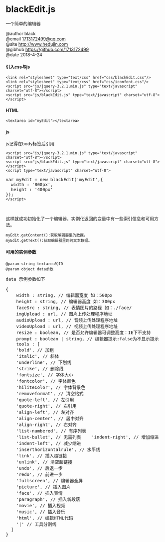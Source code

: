 # blackEdit.js
一个简单的编辑器

@author black<br>
@email 1713172499@qq.com<br>
@site http://www.hedujin.com<br>
@gibhub https://github.com/1713172499<br>
@date 2018-4-24<br>
 
<h4>引入css与js</h4>
<code>&lt;link rel="stylesheet" type="text/css" href="css/blackEdit.css"/&gt;</code><br>
<code>&lt;link rel="stylesheet" type="text/css" href="css/iconfont.css"/&gt;</code><br>
<code>&lt;script src="js/jquery-3.2.1.min.js" type="text/javascript" charset="utf-8"&gt;&lt;/script&gt;</code><br>
<code>&lt;script src="js/blackEdit.js" type="text/javascript" charset="utf-8"&gt;&lt;/script&gt;</code><br>

<h4>HTML</h4>
<code>&lt;textarea id="myEdit"&gt;&lt;/textarea&gt;</code>
<h4>js</h4>
<p>js记得在body标签后引用</p>
<code>&lt;script src="js/jquery-3.2.1.min.js" type="text/javascript" charset="utf-8"&gt;&lt;/script&gt;</code><br>
<code>&lt;script src="js/blackEdit.js" type="text/javascript" charset="utf-8"&gt;&lt;/script&gt;</code><br>
<code>&lt;script type="text/javascript" charset="utf-8"&gt;</code><pre>var myEdit = new blackEdit('myEdit',{
  width : '800px',
  height : '400px'
});
<code>&lt;/script&gt;</code></pre><br>
<p>这样就成功初始化了一个编辑器，实例化返回的变量中有一些索引信息和可用方法。</p>
<code>myEdit.getContent():获取编辑器里的数据。</code><br>
<code>myEdit.getText():获取编辑器里的纯文本数据。</code><br>
  
<h4>可用的实例参数</h4>
<code>@param string textarea的ID</code><br>
<code>@param object data参数</code><br>


<pre>
data 示例参数如下<br>
{
    width : string, // 编辑器宽度 如：500px
    height : string, // 编辑器高度 如：300px
    faceSrc : string, // 表情图片的路径 如：./face/
    imgUpload : url, // 图片上传处理程序地址
    audioUpload : url, // 音频上传处理程序地址
    videoUpload : url, // 视频上传处理程序地址
    resize : boolean, // 是否允许编辑器可调整高度：IE下不支持
    prompt : boolean | string, // 编辑器提示:false为不显示提示
    tools : [
    'bold', // 加粗
    'italic', // 斜体
    'underline', // 下划线
    'strike', // 删除线
    'fontsize', // 字体大小
    'fontcolor', // 字体颜色
    'hiliteColor', // 字体背景色
    'removeformat', // 清空格式
    'quote-left', // 左引用
    'quote-right', // 右引用
    'align-left', // 左对齐
    'align-center', // 居中对齐
    'align-right', // 右对齐
    'list-numbered', // 有序列表
    'list-bullet', // 无需列表    'indent-right', // 增加缩进
    'indent-left', // 减少缩进
    'inserthorizontalrule', // 水平线
    'link', // 插入超链接
    'unlink', // 清空超链接
    'undo', // 后退一步
    'redo', // 前进一步
    'fullscreen', // 编辑器全屏
    'picture', // 插入图片
    'face', // 插入表情
    'paragraph', // 插入新段落
    'movie', // 插入视频
    'music', // 插入音乐
    'html', // 编辑HTML代码
    '|' // 工具分割线
  ]
}
 </pre>
